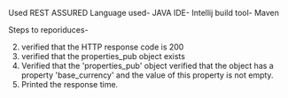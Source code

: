 Used REST ASSURED
Language used- JAVA
IDE- Intellij
build tool- Maven



Steps to reporiduces- 

2.	verified that the HTTP response code is 200
3.	verified that the properties_pub object exists
4.	Verified that the 'properties_pub' object
verified that the object has a property 'base_currency' and 
 the value of this property is not empty. 
5.	Printed the response time.
